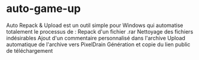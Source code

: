 # auto-game-up
Auto Repack &amp; Upload est un outil simple pour Windows qui automatise totalement le processus de :  Repack d'un fichier .rar  Nettoyage des fichiers indésirables  Ajout d'un commentaire personnalisé dans l'archive  Upload automatique de l'archive vers PixelDrain  Génération et copie du lien public de téléchargement
